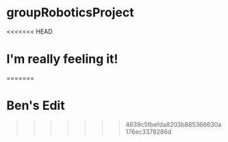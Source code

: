 # groupRoboticsProject


<<<<<<< HEAD






# I'm really feeling it!
=======
# Ben's Edit
>>>>>>> 4639c5fbefda8203b885366630a176ec3378286d
